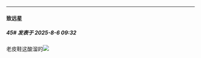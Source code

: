 ﻿
*****

####  致远星  
##### 45#       发表于 2025-8-6 09:32

老皮鞋这酸溜的<img src="https://static.stage1st.com/image/smiley/face2017/033.png" referrerpolicy="no-referrer">

